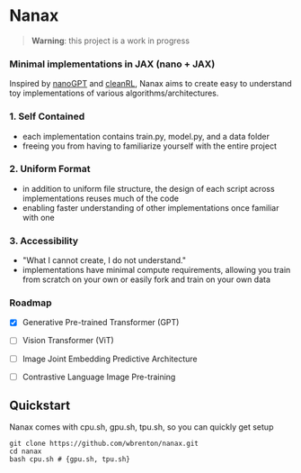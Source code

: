 # Nanax 
> **Warning**: this project is a work in progress
### Minimal implementations in JAX (nano + JAX)


Inspired by [nanoGPT](https://github.com/karpathy/nanoGPT) and [cleanRL](https://github.com/vwxyzjn/cleanrl), Nanax aims to create easy to understand toy implementations of various algorithms/architectures.

### 1. Self Contained
  - each implementation contains train.py, model.py, and a data folder
  - freeing you from having to familiarize yourself with the entire project
### 2. Uniform Format
  - in addition to uniform file structure, the design of each script across implementations reuses much of the code
  - enabling faster understanding of other implementations once familiar with one
### 3. Accessibility
  - "What I cannot create, I do not understand." 
  - implementations have minimal compute requirements, allowing you train from scratch on your own or easily fork and train on your own data

### Roadmap
- [X] Generative Pre-trained Transformer (GPT)
- [ ] Vision Transformer (ViT)
- [ ] Image Joint Embedding Predictive Architecture
- [ ] Contrastive Language Image Pre-training


## Quickstart
Nanax comes with cpu.sh, gpu.sh, tpu.sh, so you can quickly get setup 
```
git clone https://github.com/wbrenton/nanax.git
cd nanax
bash cpu.sh # {gpu.sh, tpu.sh}
```
